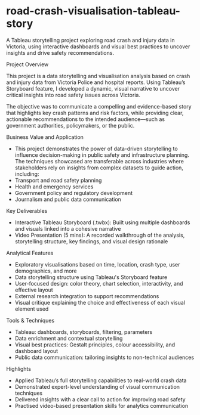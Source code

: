 # road-crash-visualisation-tableau-story
A Tableau storytelling project exploring road crash and injury data in Victoria, using interactive dashboards and visual best practices to uncover insights and drive safety recommendations.

Project Overview

This project is a data storytelling and visualisation analysis based on crash and injury data from Victoria Police and hospital reports. Using Tableau’s Storyboard feature, I developed a dynamic, visual narrative to uncover critical insights into road safety issues across Victoria.

The objective was to communicate a compelling and evidence-based story that highlights key crash patterns and risk factors, while providing clear, actionable recommendations to the intended audience—such as government authorities, policymakers, or the public.

Business Value and Application
- This project demonstrates the power of data-driven storytelling to influence decision-making in public safety and infrastructure planning. The techniques showcased are transferable across industries where stakeholders rely on insights from complex datasets to guide action, including:
- Transport and road safety planning
- Health and emergency services
- Government policy and regulatory development
- Journalism and public data communication

Key Deliverables
- Interactive Tableau Storyboard (.twbx): Built using multiple dashboards and visuals linked into a cohesive narrative
- Video Presentation (5 mins): A recorded walkthrough of the analysis, storytelling structure, key findings, and visual design rationale

Analytical Features
- Exploratory visualisations based on time, location, crash type, user demographics, and more
- Data storytelling structure using Tableau's Storyboard feature
- User-focused design: color theory, chart selection, interactivity, and effective layout
- External research integration to support recommendations
- Visual critique explaining the choice and effectiveness of each visual element used

Tools & Techniques
- Tableau: dashboards, storyboards, filtering, parameters
- Data enrichment and contextual storytelling
- Visual best practices: Gestalt principles, colour accessibility, and dashboard layout
- Public data communication: tailoring insights to non-technical audiences

Highlights
- Applied Tableau’s full storytelling capabilities to real-world crash data
- Demonstrated expert-level understanding of visual communication techniques
- Delivered insights with a clear call to action for improving road safety
- Practised video-based presentation skills for analytics communication

